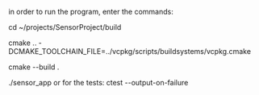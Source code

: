 in order to run the program, enter the commands:

cd ~/projects/SensorProject/build

cmake .. -DCMAKE_TOOLCHAIN_FILE=../vcpkg/scripts/buildsystems/vcpkg.cmake

cmake --build .

./sensor_app 
or for the tests:
ctest --output-on-failure

